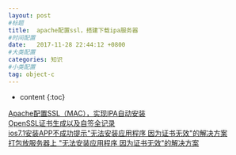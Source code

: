 ```yaml
---
layout: post
#标题
title:  apache配置ssl，搭建下载ipa服务器
#时间配置
date:   2017-11-28 22:44:12 +0800
#大类配置
categories: 知识
#小类配置
tag: object-c
---
```


* content
{:toc}

<a href="http://www.cnblogs.com/guobo2016/p/5150704.html" target="_blank">Apache配置SSL（MAC），实现IPA自动安装</a><br>
<a href="http://www.blogjava.net/zhb8015/articles/376453.html" target="_blank">OpenSSL证书生成以及自签全记录</a><br>
<a href="http://blog.csdn.net/fengshi_sh/article/details/23846083" target="_blank">ios7.1安装APP不成功提示"无法安装应用程序 因为证书无效"的解决方案</a><br>
<a href="http://blog.csdn.net/s0228g0228/article/details/41083899" target="_blank">打包放服务器上 "无法安装应用程序 因为证书无效"的解决方案</a><br>
